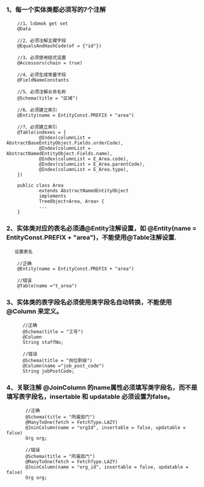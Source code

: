 ### 1、每一个实体类都必须写的7个注解

        //1、lobmok get set
        @Data
        
        //2、必须注解主键字段
        @EqualsAndHashCode(of = {"id"})
        
        //3、必须使用链式设置
        @Accessors(chain = true) 
        
        //4、必须生成常量字段
        @FieldNameConstants
        
        //5、必须注解业务名称
        @Schema(title = "区域")
        
        //6、必须建立索引
        @Entity(name = EntityConst.PREFIX + "area")
        
        //7、必须建立索引
        @Table(indexes = {
                @Index(columnList = AbstractBaseEntityObject.Fields.orderCode),
                @Index(columnList = AbstractNamedEntityObject.Fields.name),
                @Index(columnList = E_Area.code),
                @Index(columnList = E_Area.parentCode),
                @Index(columnList = E_Area.type),
        })
        
        public class Area
                extends AbstractNamedEntityObject
                implements
                TreeObject<Area, Area> {
                ...
        }

### 2、实体类对应的表名必须通@Entity注解设置，如 @Entity(name = EntityConst.PREFIX + "area")，不能使用@Table注解设置.

       设置表名
       
        //正确
        @Entity(name = EntityConst.PREFIX + "area")
        
        //错误
        @Table(name ="t_area")

### 3、实体类的表字段名必须使用类字段名自动转换，不能使用 @Column 来定义。

          //正确
          @Schema(title = "工号")
          @Column
          String staffNo;
      
          //错误
          @Schema(title = "岗位职级")
          @Column(name ="job_post_code")
          String jobPostCode;     

### 4、关联注解 @JoinColumn 的name属性必须填写类字段名，而不是填写表字段名，insertable 和 updatable 必须设置为false。

           //正确
           @Schema(title = "所属部门")
           @ManyToOne(fetch = FetchType.LAZY)
           @JoinColumn(name = "orgId", insertable = false, updatable = false)
           Org org;
           
           //错误
           @Schema(title = "所属部门")
           @ManyToOne(fetch = FetchType.LAZY)
           @JoinColumn(name = "org_id", insertable = false, updatable = false)
           Org org;
           
